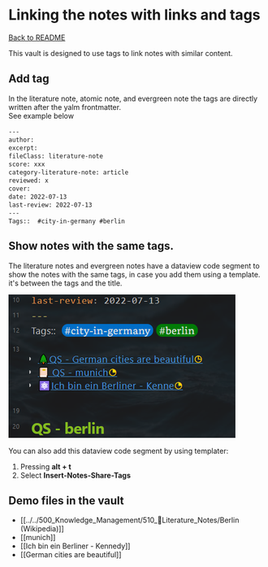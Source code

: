 # Linking the notes with links and tags
[Back to README](../../README.md)



This vault is designed to use tags to link notes with similar content.

## Add tag
In the literature note, atomic note, and evergreen note the tags are directly written after the yalm frontmatter.  
See example below

~~~
---
author:  
excerpt:  
fileClass: literature-note  
score: xxx 
category-literature-note: article  
reviewed: x  
cover:  
date: 2022-07-13  
last-review: 2022-07-13  
---
Tags::  #city-in-germany #berlin
~~~

## Show notes with the same tags.
The literature notes and evergreen notes have a dataview code segment to show the notes with the same tags, in case you add them using a template. it's between the tags and the title.

![image-20220714221950388](images/image-20220714221950388.png)



You can also add this dataview code segment by using templater: 

1. Pressing **alt + t**
2. Select **Insert-Notes-Share-Tags**


## Demo files in the vault
- [[../../500_Knowledge_Management/510_📔Literature_Notes/Berlin (Wikipedia)]]
- [[munich]]
- [[Ich bin ein Berliner - Kennedy]]
- [[German cities are beautiful]]

